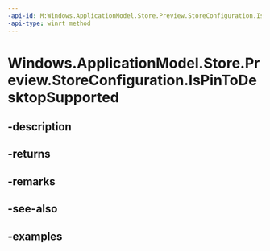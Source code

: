 ```yaml
---
-api-id: M:Windows.ApplicationModel.Store.Preview.StoreConfiguration.IsPinToDesktopSupported
-api-type: winrt method
---
```


<!-- Method syntax.
public bool StoreConfiguration.IsPinToDesktopSupported()
-->

# Windows.ApplicationModel.Store.Preview.StoreConfiguration.IsPinToDesktopSupported

## -description

## -returns

## -remarks

## -see-also

## -examples

